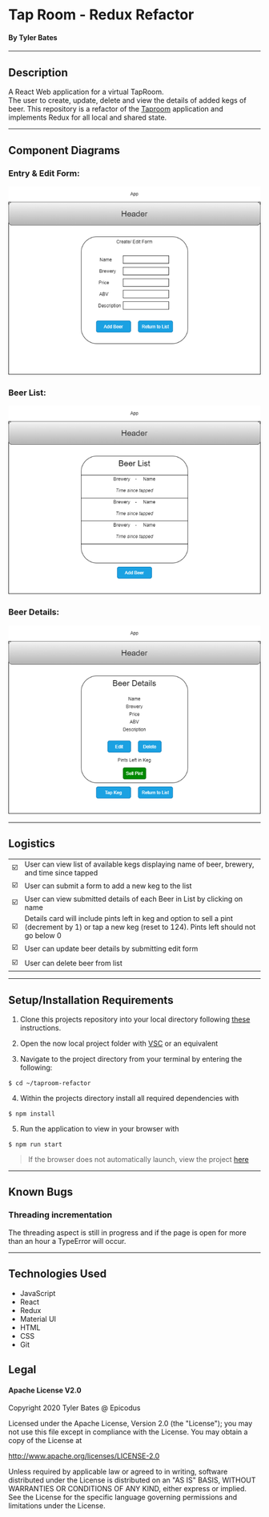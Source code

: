 # Tap Room - Redux Refactor

#### By Tyler Bates
<hr/>

## Description

A React Web application for a virtual TapRoom. <br>
The user to create, update, delete and view the details of added kegs of beer. This repository is a refactor of the [Taproom](https://github.com/tytyhibye/taproom) application and implements Redux for all local and shared state.
<hr />

## Component Diagrams

### Entry & Edit Form:
<img src='public\FormDiagram.drawio.png'>

### Beer List:
<img src='public\ListDiagram.drawio.png'>

### Beer Details:
<img src='public\DetailsDiagram.drawio.png'>
<hr/>

## Logistics

|||
|-----|-----|
| :ballot_box_with_check: |User can view list of available kegs displaying name of beer, brewery, and time since tapped|
| :ballot_box_with_check: |User can submit a form to add a new keg to the list|
| :ballot_box_with_check: |User can view submitted details of each Beer in List by clicking on name|
| :ballot_box_with_check: |Details card will include pints left in keg and option to sell a pint (decrement by 1) or tap a new keg (reset to 124). Pints left should not go below 0|
| :ballot_box_with_check: |User can update beer details by submitting edit form|
| :ballot_box_with_check: |User can delete beer from list|

<hr />


## Setup/Installation Requirements

1. Clone this projects repository into your local directory following [these](https://www.linode.com/docs/development/version-control/how-to-install-git-and-clone-a-github-repository/) instructions.

2. Open the now local project folder with [VSC](https://code.visualstudio.com/Download) or an equivalent

3. Navigate to the project directory from your terminal by entering the following:

```
$ cd ~/taproom-refactor
```
4. Within the projects directory install all required dependencies with
```
$ npm install
```
5. Run the application to view in your browser with
```
$ npm run start
```

>If the browser does not automatically launch, view the project [here](https://localhost:3000)

<hr/>

## Known Bugs

### Threading incrementation
The threading aspect is still in progress and if the page is open for more than an hour a TypeError will occur.

<hr/>

## Technologies Used

- JavaScript
- React
- Redux
- Material UI
- HTML
- CSS
- Git

## Legal

#### Apache License V2.0

Copyright 2020 Tyler Bates @ Epicodus

Licensed under the Apache License, Version 2.0 (the "License");
you may not use this file except in compliance with the License.
You may obtain a copy of the License at

http://www.apache.org/licenses/LICENSE-2.0

Unless required by applicable law or agreed to in writing, software
distributed under the License is distributed on an "AS IS" BASIS,
WITHOUT WARRANTIES OR CONDITIONS OF ANY KIND, either express or implied.
See the License for the specific language governing permissions and
limitations under the License.